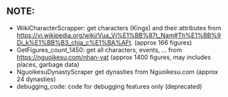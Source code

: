 ## NOTE:
- WikiCharacterScrapper: get characters (Kings) and their attributes from https://vi.wikipedia.org/wiki/Vua_Vi%E1%BB%87t_Nam#Th%E1%BB%9Di_k%E1%BB%B3_chia_c%E1%BA%AFt. (approx 166 figures)
- GetFigures_count_1450: get all characters, events, ... from https://nguoikesu.com/nhan-vat (approx 1400 figures, may includes places, garbage data)
- NguoikesuDynastyScraper get dynasties from Nguoikesu.com (approx 24 dynasties)
- debugging_code: code for debugging features only (deprecated)
